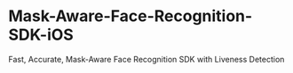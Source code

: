 # Mask-Aware-Face-Recognition-SDK-iOS
Fast, Accurate, Mask-Aware Face Recognition SDK with Liveness Detection
